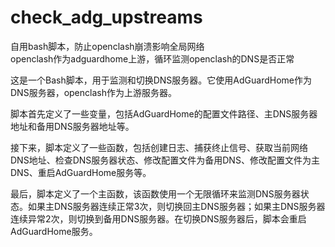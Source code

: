 # check_adg_upstreams
自用bash脚本，防止openclash崩溃影响全局网络  
openclash作为adguardhome上游，循环监测openclash的DNS是否正常  
  
这是一个Bash脚本，用于监测和切换DNS服务器。它使用AdGuardHome作为DNS服务器，openclash作为上游服务器。  

脚本首先定义了一些变量，包括AdGuardHome的配置文件路径、主DNS服务器地址和备用DNS服务器地址等。  

接下来，脚本定义了一些函数，包括创建日志、捕获终止信号、获取当前网络DNS地址、检查DNS服务器状态、修改配置文件为备用DNS、修改配置文件为主DNS、重启AdGuardHome服务等。  

最后，脚本定义了一个主函数，该函数使用一个无限循环来监测DNS服务器状态。如果主DNS服务器连续正常3次，则切换回主DNS服务器；如果主DNS服务器连续异常2次，则切换到备用DNS服务器。在切换DNS服务器后，脚本会重启AdGuardHome服务。
